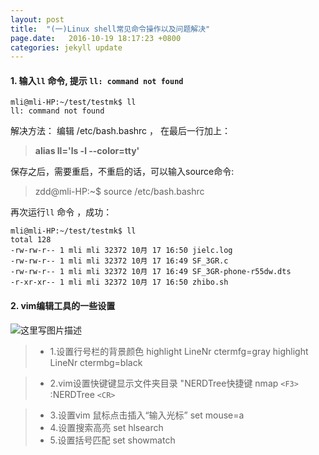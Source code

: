 ```yaml
---
layout: post
title:  "(一)Linux shell常见命令操作以及问题解决"
page.date:   2016-10-19 18:17:23 +0800
categories: jekyll update
---
```


#### 1.  输入```ll``` 命令, 提示 ```ll: command not found```
```
mli@mli-HP:~/test/testmk$ ll
ll: command not found
```
解决方法：
编辑 /etc/bash.bashrc ， 在最后一行加上：
>  **alias ll='ls -l --color=tty'**

保存之后，需要重启，不重启的话，可以输入source命令:
> zdd@mli-HP:~$ source /etc/bash.bashrc

再次运行``ll`` 命令 ，成功：
```
mli@mli-HP:~/test/testmk$ ll
total 128
-rw-rw-r-- 1 mli mli 32372 10月 17 16:50 jielc.log
-rw-rw-r-- 1 mli mli 32372 10月 17 16:49 SF_3GR.c
-rw-rw-r-- 1 mli mli 32372 10月 17 16:49 SF_3GR-phone-r55dw.dts
-r-xr-xr-- 1 mli mli 32372 10月 17 16:50 zhibo.sh
```
#### 2. vim编辑工具的一些设置
![这里写图片描述](http://img.blog.csdn.net/20161109161531176)

> - 1.设置行号栏的背景颜色
highlight LineNr ctermfg=gray
highlight LineNr ctermbg=black

> - 2.vim设置快键键显示文件夹目录
> "NERDTree快捷键
    nmap  ``<F3> ``:NERDTree  ``<CR>``

>- 3.设置vim 鼠标点击插入“输入光标”
set mouse=a
> - 4.设置搜索高亮
set hlsearch
> - 5.设置括号匹配
set showmatch